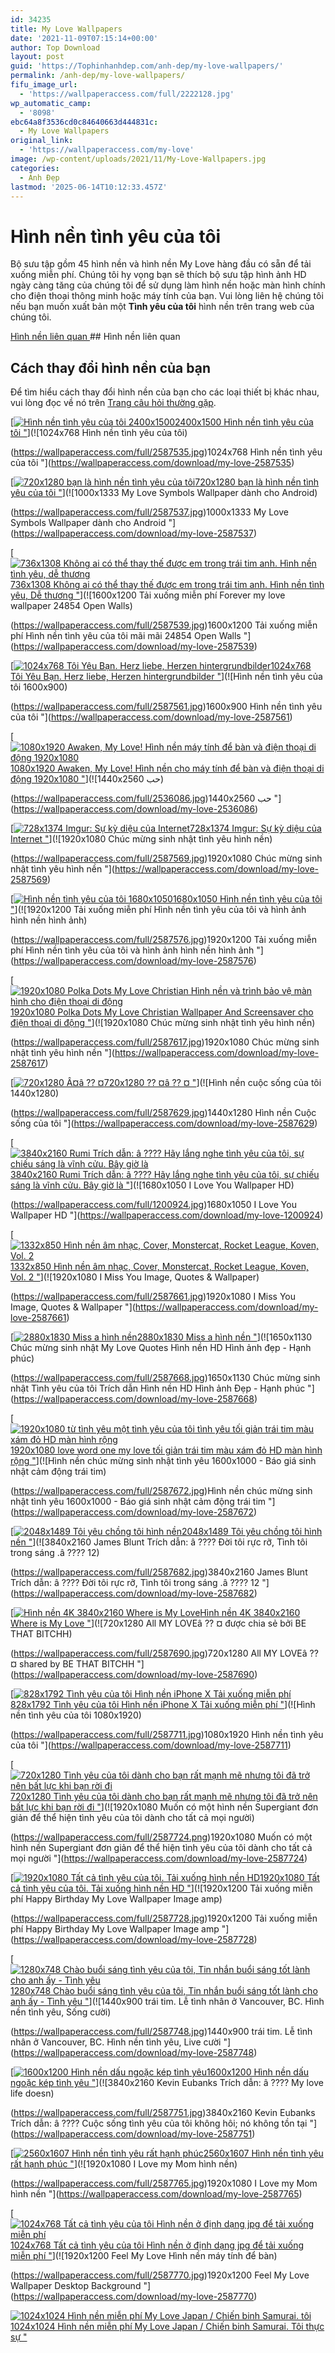 ```yaml
---
id: 34235
title: My Love Wallpapers
date: '2021-11-09T07:15:14+00:00'
author: Top Download
layout: post
guid: 'https://Tophinhanhdep.com/anh-dep/my-love-wallpapers/'
permalink: /anh-dep/my-love-wallpapers/
fifu_image_url:
  - 'https://wallpaperaccess.com/full/2222128.jpg'
wp_automatic_camp:
  - '8098'
ebc64a8f3536cd0c84640663d444831c:
  - My Love Wallpapers
original_link:
  - 'https://wallpaperaccess.com/my-love'
image: /wp-content/uploads/2021/11/My-Love-Wallpapers.jpg
categories:
  - Ảnh Đẹp
lastmod: '2025-06-14T10:12:33.457Z'
---
```

# Hình nền tình yêu của tôi

Bộ sưu tập gồm 45 hình nền và hình nền My Love hàng đầu có sẵn để tải xuống miễn phí. Chúng tôi hy vọng bạn sẽ thích bộ sưu tập hình ảnh HD ngày càng tăng của chúng tôi để sử dụng làm hình nền hoặc màn hình chính cho điện thoại thông minh hoặc máy tính của bạn. Vui lòng liên hệ chúng tôi nếu bạn muốn xuất bản một **Tình yêu của tôi** hình nền trên trang web của chúng tôi.

[Hình nền liên quan ](#related) ## Hình nền liên quan

## Cách thay đổi hình nền của bạn

Để tìm hiểu cách thay đổi hình nền của bạn cho các loại thiết bị khác nhau, vui lòng đọc về nó trên [Trang câu hỏi thường gặp](https://tophinhanhdep.com/faq/).

  
[[![Hình nền tình yêu của tôi 2400x1500](https://wallpaperaccess.com/full/2222128.jpg)2400x1500 Hình nền tình yêu của tôi "](https://wallpaperaccess.com/download/my-love-2222128)](![1024x768 Hình nền tình yêu của tôi)

(https://wallpaperaccess.com/full/2587535.jpg)1024x768 Hình nền tình yêu của tôi "](https://wallpaperaccess.com/download/my-love-2587535)

[[![720x1280 bạn là hình nền tình yêu của tôi](https://wallpaperaccess.com/full/2587536.jpg)720x1280 bạn là hình nền tình yêu của tôi "](https://wallpaperaccess.com/download/my-love-2587536)](![1000x1333 My Love Symbols Wallpaper dành cho Android)

(https://wallpaperaccess.com/full/2587537.jpg)1000x1333 My Love Symbols Wallpaper dành cho Android "](https://wallpaperaccess.com/download/my-love-2587537)

[[![736x1308 Không ai có thể thay thế được em trong trái tim anh.  Hình nền tình yêu, dễ thương](https://wallpaperaccess.com/full/2587538.jpg)736x1308 Không ai có thể thay thế được em trong trái tim anh. Hình nền tình yêu, Dễ thương "](https://wallpaperaccess.com/download/my-love-2587538)](![1600x1200 Tải xuống miễn phí Forever my love wallpaper 24854 Open Walls)

(https://wallpaperaccess.com/full/2587539.jpg)1600x1200 Tải xuống miễn phí Hình nền tình yêu của tôi mãi mãi 24854 Open Walls "](https://wallpaperaccess.com/download/my-love-2587539)

[[![1024x768 Tôi Yêu Bạn.  Herz liebe, Herzen hintergrundbilder](https://wallpaperaccess.com/full/2222133.jpg)1024x768 Tôi Yêu Bạn. Herz liebe, Herzen hintergrundbilder "](https://wallpaperaccess.com/download/my-love-2222133)](![Hình nền tình yêu của tôi 1600x900)

(https://wallpaperaccess.com/full/2587561.jpg)1600x900 Hình nền tình yêu của tôi "](https://wallpaperaccess.com/download/my-love-2587561)

[[![1080x1920 Awaken, My Love!  Hình nền máy tính để bàn và điện thoại di động 1920x1080](https://wallpaperaccess.com/full/2587562.jpg)1080x1920 Awaken, My Love! Hình nền cho máy tính để bàn và điện thoại di động 1920x1080 "](https://wallpaperaccess.com/download/my-love-2587562)](![1440x2560 حب)

(https://wallpaperaccess.com/full/2536086.jpg)1440x2560 حب "](https://wallpaperaccess.com/download/my-love-2536086)

[[![728x1374 Imgur: Sự kỳ diệu của Internet](https://wallpaperaccess.com/full/2214856.jpg)728x1374 Imgur: Sự kỳ diệu của Internet "](https://wallpaperaccess.com/download/my-love-2214856)](![1920x1080 Chúc mừng sinh nhật tình yêu hình nền)

(https://wallpaperaccess.com/full/2587569.jpg)1920x1080 Chúc mừng sinh nhật tình yêu hình nền "](https://wallpaperaccess.com/download/my-love-2587569)

[[![Hình nền tình yêu của tôi 1680x1050](https://wallpaperaccess.com/full/2587572.jpg)1680x1050 Hình nền tình yêu của tôi "](https://wallpaperaccess.com/download/my-love-2587572)](![1920x1200 Tải xuống miễn phí Hình nền tình yêu của tôi và hình ảnh hình nền hình ảnh)

(https://wallpaperaccess.com/full/2587576.jpg)1920x1200 Tải xuống miễn phí Hình nền tình yêu của tôi và hình ảnh hình nền hình ảnh "](https://wallpaperaccess.com/download/my-love-2587576)

[[![1920x1080 Polka Dots My Love Christian Hình nền và trình bảo vệ màn hình cho điện thoại di động](https://wallpaperaccess.com/full/2587610.jpg)1920x1080 Polka Dots My Love Christian Wallpaper And Screensaver cho điện thoại di động "](https://wallpaperaccess.com/download/my-love-2587610)](![1920x1080 Chúc mừng sinh nhật tình yêu hình nền)

(https://wallpaperaccess.com/full/2587617.jpg)1920x1080 Chúc mừng sinh nhật tình yêu hình nền "](https://wallpaperaccess.com/download/my-love-2587617)

[[![720x1280 Â¤â ?? ¤](https://wallpaperaccess.com/full/2587628.jpg)720x1280 ?? ¤â ?? ¤ "](https://wallpaperaccess.com/download/my-love-2587628)](![Hình nền cuộc sống của tôi 1440x1280)

(https://wallpaperaccess.com/full/2587629.jpg)1440x1280 Hình nền Cuộc sống của tôi "](https://wallpaperaccess.com/download/my-love-2587629)

[[![3840x2160 Rumi Trích dẫn: â ???? Hãy lắng nghe tình yêu của tôi, sự chiếu sáng là vĩnh cửu.  Bây giờ là](https://wallpaperaccess.com/full/2587631.jpg)3840x2160 Rumi Trích dẫn: â ???? Hãy lắng nghe tình yêu của tôi, sự chiếu sáng là vĩnh cửu. Bây giờ là "](https://wallpaperaccess.com/download/my-love-2587631)](![1680x1050 I Love You Wallpaper HD)

(https://wallpaperaccess.com/full/1200924.jpg)1680x1050 I Love You Wallpaper HD "](https://wallpaperaccess.com/download/my-love-1200924)

[[![1332x850 Hình nền âm nhạc, Cover, Monstercat, Rocket League, Koven, Vol.  2](https://wallpaperaccess.com/full/2587641.jpg)1332x850 Hình nền âm nhạc, Cover, Monstercat, Rocket League, Koven, Vol. 2 "](https://wallpaperaccess.com/download/my-love-2587641)](![1920x1080 I Miss You Image, Quotes & Wallpaper)

(https://wallpaperaccess.com/full/2587661.jpg)1920x1080 I Miss You Image, Quotes &amp; Wallpaper "](https://wallpaperaccess.com/download/my-love-2587661)

[[![2880x1830 Miss a hình nền](https://wallpaperaccess.com/full/2587666.jpg)2880x1830 Miss a hình nền "](https://wallpaperaccess.com/download/my-love-2587666)](![1650x1130 Chúc mừng sinh nhật My Love Quotes Hình nền HD Hình ảnh đẹp - Hạnh phúc)

(https://wallpaperaccess.com/full/2587668.jpg)1650x1130 Chúc mừng sinh nhật Tình yêu của tôi Trích dẫn Hình nền HD Hình ảnh Đẹp - Hạnh phúc "](https://wallpaperaccess.com/download/my-love-2587668)

[[![1920x1080 từ tình yêu một tình yêu của tôi tình yêu tối giản trái tim màu xám đỏ HD màn hình rộng](https://wallpaperaccess.com/full/7895.jpg)1920x1080 love word one my love tối giản trái tim màu xám đỏ HD màn hình rộng "](https://wallpaperaccess.com/download/my-love-7895)](![Hình nền chúc mừng sinh nhật tình yêu 1600x1000 - Báo giá sinh nhật cảm động trái tim)

(https://wallpaperaccess.com/full/2587672.jpg)Hình nền chúc mừng sinh nhật tình yêu 1600x1000 - Báo giá sinh nhật cảm động trái tim "](https://wallpaperaccess.com/download/my-love-2587672)

[[![2048x1489 Tôi yêu chồng tôi hình nền](https://wallpaperaccess.com/full/2587675.jpg)2048x1489 Tôi yêu chồng tôi hình nền "](https://wallpaperaccess.com/download/my-love-2587675)](![3840x2160 James Blunt Trích dẫn: â ???? Đời tôi rực rỡ, Tình tôi trong sáng .â ????  12)

(https://wallpaperaccess.com/full/2587682.jpg)3840x2160 James Blunt Trích dẫn: â ???? Đời tôi rực rỡ, Tình tôi trong sáng .â ???? 12 "](https://wallpaperaccess.com/download/my-love-2587682)

[[![Hình nền 4K 3840x2160 Where is My Love](https://wallpaperaccess.com/full/2587688.jpg)Hình nền 4K 3840x2160 Where is My Love "](https://wallpaperaccess.com/download/my-love-2587688)](![720x1280 All MY LOVEâ ?? ¤ được chia sẻ bởi BE THAT BITCHH)

(https://wallpaperaccess.com/full/2587690.jpg)720x1280 All MY LOVEâ ?? ¤ shared by BE THAT BITCHH "](https://wallpaperaccess.com/download/my-love-2587690)

[[![828x1792 Tình yêu của tôi Hình nền iPhone X Tải xuống miễn phí](https://wallpaperaccess.com/full/2587692.jpg)828x1792 Tình yêu của tôi Hình nền iPhone X Tải xuống miễn phí "](https://wallpaperaccess.com/download/my-love-2587692)](![Hình nền tình yêu của tôi 1080x1920)

(https://wallpaperaccess.com/full/2587711.jpg)1080x1920 Hình nền tình yêu của tôi "](https://wallpaperaccess.com/download/my-love-2587711)

[[![720x1280 Tình yêu của tôi dành cho bạn rất mạnh mẽ nhưng tôi đã trở nên bất lực khi bạn rời đi](https://wallpaperaccess.com/full/2587717.jpg)720x1280 Tình yêu của tôi dành cho bạn rất mạnh mẽ nhưng tôi đã trở nên bất lực khi bạn rời đi "](https://wallpaperaccess.com/download/my-love-2587717)](![1920x1080 Muốn có một hình nền Supergiant đơn giản để thể hiện tình yêu của tôi dành cho tất cả mọi người)

(https://wallpaperaccess.com/full/2587724.png)1920x1080 Muốn có một hình nền Supergiant đơn giản để thể hiện tình yêu của tôi dành cho tất cả mọi người "](https://wallpaperaccess.com/download/my-love-2587724)

[[![1920x1080 Tất cả tình yêu của tôi.  Tải xuống hình nền HD](https://wallpaperaccess.com/full/2587725.jpg)1920x1080 Tất cả tình yêu của tôi. Tải xuống hình nền HD "](https://wallpaperaccess.com/download/my-love-2587725)](![1920x1200 Tải xuống miễn phí Happy Birthday My Love Wallpaper Image amp)

(https://wallpaperaccess.com/full/2587728.jpg)1920x1200 Tải xuống miễn phí Happy Birthday My Love Wallpaper Image amp "](https://wallpaperaccess.com/download/my-love-2587728)

[[![1280x748 Chào buổi sáng tình yêu của tôi, Tin nhắn buổi sáng tốt lành cho anh ấy - Tình yêu](https://wallpaperaccess.com/full/2587745.jpg)1280x748 Chào buổi sáng tình yêu của tôi, Tin nhắn buổi sáng tốt lành cho anh ấy - Tình yêu "](https://wallpaperaccess.com/download/my-love-2587745)](![1440x900 trái tim.  Lễ tình nhân ở Vancouver, BC.  Hình nền tình yêu, Sống cười)

(https://wallpaperaccess.com/full/2587748.jpg)1440x900 trái tim. Lễ tình nhân ở Vancouver, BC. Hình nền tình yêu, Live cười "](https://wallpaperaccess.com/download/my-love-2587748)

[[![1600x1200 Hình nền dấu ngoặc kép tình yêu](https://wallpaperaccess.com/full/2587749.jpg)1600x1200 Hình nền dấu ngoặc kép tình yêu "](https://wallpaperaccess.com/download/my-love-2587749)](![3840x2160 Kevin Eubanks Trích dẫn: â ???? My love life doesn)

(https://wallpaperaccess.com/full/2587751.jpg)3840x2160 Kevin Eubanks Trích dẫn: â ???? Cuộc sống tình yêu của tôi không hôi; nó không tồn tại "](https://wallpaperaccess.com/download/my-love-2587751)

[[![2560x1607 Hình nền tình yêu rất hạnh phúc](https://wallpaperaccess.com/full/2587754.jpg)2560x1607 Hình nền tình yêu rất hạnh phúc "](https://wallpaperaccess.com/download/my-love-2587754)](![1920x1080 I Love my Mom hình nền)

(https://wallpaperaccess.com/full/2587765.jpg)1920x1080 I Love my Mom hình nền "](https://wallpaperaccess.com/download/my-love-2587765)

[[![1024x768 Tất cả tình yêu của tôi Hình nền ở định dạng jpg để tải xuống miễn phí](https://wallpaperaccess.com/full/2587769.jpg)1024x768 Tất cả tình yêu của tôi Hình nền ở định dạng jpg để tải xuống miễn phí "](https://wallpaperaccess.com/download/my-love-2587769)](![1920x1200 Feel My Love Hình nền máy tính để bàn)

(https://wallpaperaccess.com/full/2587770.jpg)1920x1200 Feel My Love Wallpaper Desktop Background "](https://wallpaperaccess.com/download/my-love-2587770)

[![1024x1024 Hình nền miễn phí My Love Japan / Chiến binh Samurai.  tôi](https://wallpaperaccess.com/full/2587774.jpg)1024x1024 Hình nền miễn phí My Love Japan / Chiến binh Samurai. Tôi thực sự "](https://wallpaperaccess.com/download/my-love-2587774)
